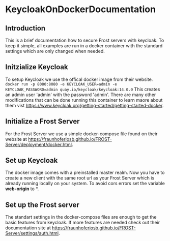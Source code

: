 # KeycloakOnDockerDocumentation
## Introduction
This is a brief documentation how to secure Frost servers with keycloak. To keep it simple, all examples are run in a docker container with the standard settings which are only changed when needed.
## Initzialize Keycloak
To setup Keycloak we use the offical docker image from their website.
`docker run -p 8080:8080 -e KEYCLOAK_USER=admin -e KEYCLOAK_PASSWORD=admin quay.io/keycloak/keycloak:14.0.0`
This creates an admin user 'admin' with the password 'admin'. There are many other modifications that can be done running this container to learn maore about them vist https://www.keycloak.org/getting-started/getting-started-docker.
## Initialize a Frost Server
For the Frost Server we use a simple docker-compose file found on their website at https://fraunhoferiosb.github.io/FROST-Server/deployment/docker.html.
## Set up Keycloak
The docker image comes with a preinstalled master realm. Now you have to create a new client with the same root url as your Frost Server which is already running locally on your system. To avoid cors errors set the variable **web-origin** to *.
## Set up the Frost server
The standart settings in the docker-compose files are enough to get the basic features from keycloak. If more features are needed check out their documentation site at https://fraunhoferiosb.github.io/FROST-Server/settings/auth.html.
